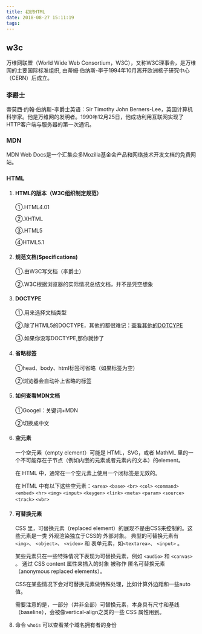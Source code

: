```yaml
---
title: 初识HTML
date: 2018-08-27 15:11:19
tags:
---
```

## w3c
万维网联盟（World Wide Web Consortium，W3C），又称W3C理事会，是万维网的主要国际标准组织,
由蒂姆·伯纳斯-李于1994年10月离开欧洲核子研究中心（CERN）后成立。
### 李爵士
蒂莫西·约翰·伯纳斯-李爵士英语：Sir Timothy John Berners-Lee，英国计算机科学家。他是万维网的发明者。1990年12月25日，他成功利用互联网实现了HTTP客户端与服务器的第一次通讯。
### MDN
MDN Web Docs是一个汇集众多Mozilla基金会产品和网络技术开发文档的免费网站。
### HTML
1. #### HTML的版本（W3C组织制定规范）
 
	①.HTML4.01

	②.XHTML
	
	③.HTML5
	
	④HTML5.1
2. #### 规范文档(Specifications)
	
    ①.由W3C写文档（李爵士）
	
    ②.W3C根据浏览器的实际情况总结文档，并不是凭空想象
3. #### DOCTYPE
 
	①.用来选择文档类型
	
    ②.除了HTML5的DOCTYPE，其他的都很难记：[查看其他的DOTCYPE](https://www.w3.org/QA/2002/04/valid-dtd-list.html)
	
    ③.如果你没写DOCTYPE,那你就惨了
4. #### 省略标签
	
    ①head、body、html标签可省略（如果标签为空）
	
    ②浏览器会自动补上省略的标签
5. #### 如何查看MDN文档
	
    ①Googel：关键词+MDN
	
    ②切换成中文
6. #### 空元素
	一个空元素（empty element）可能是 HTML，SVG，或者 MathML 里的一个不可能存在子节点（例如内嵌的元素或者元素内的文本）的element。
	
    在 HTML 中，通常在一个空元素上使用一个闭标签是无效的。
	
    在 HTML 中有以下这些空元素：`<area>` `<base>` `<br>` `<col>` `<command>` `<embed>` `<hr>` `<img>` `<input>` `<keygen>` `<link>` `<meta>` `<param>` `<source>` `<track>` `<wbr>`
7. #### 可替换元素
	CSS 里，可替换元素（replaced element）的展现不是由CSS来控制的。这些元素是一类 外观渲染独立于CSS的 外部对象。 
    典型的可替换元素有 `<img>`、 `<object>`、 `<video>` 和 表单元素，如`<textarea>`、 `<input>` 。 
    
    某些元素只在一些特殊情况下表现为可替换元素，例如 `<audio>` 和 `<canvas>` 。 通过 CSS content 属性来插入的对象 被称作 匿名可替换元素（anonymous replaced elements）。

    CSS在某些情况下会对可替换元素做特殊处理，比如计算外边距和一些auto值。

    需要注意的是，一部分（并非全部）可替换元素，本身具有尺寸和基线（baseline），会被像vertical-align之类的一些 CSS 属性用到。
8. 命令 `whois` 可以查看某个域名拥有者的身份